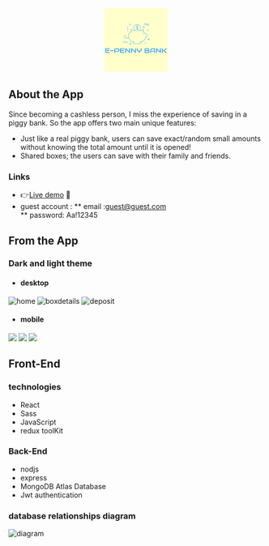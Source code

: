  
<p align="center">
<img src="/client/src/assets/images/logo.png" width="25%">
</p>

## About the App
Since becoming a cashless person, I miss the experience of saving in a piggy bank.
So the app offers two main unique features:

* Just like a real piggy bank, users can save exact/random small amounts without knowing the total amount until it is opened! 
* Shared boxes; the users can save with their family and friends.

###  Links 
* 👉[Live demo](https://e-penny-bank.netlify.app/) 💸
* guest account  : 
** email :guest@guest.com  
** password: Aa!12345


## From the App
### Dark and light theme
* #### desktop

![home](https://i.ibb.co/1fBR23b/Screenshot-100.png)
![boxdetails](https://i.ibb.co/99PhTgy/Screenshot-99.png)
![deposit](https://i.ibb.co/zfYv6d6/Screenshot-101.png)
*  #### mobile 
<img src="https://i.ibb.co/DR2mvfh/Screenshot-102.png" width="40%">
<img src="https://i.ibb.co/RQcPzVd/Screenshot-104.png" width="40%">
<img src="https://i.ibb.co/C1KmL3s/Screenshot-103.png" width="40%">


## Front-End 
### technologies
* React 
* Sass
* JavaScript
* redux toolKit
### Back-End 
* nodjs 
* express 
* MongoDB Atlas Database
* Jwt authentication
### database relationships diagram
![diagram](https://i.ibb.co/9VMtc9B/diagram.png)


